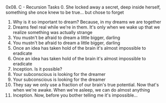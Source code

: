 0x08. C - Recursion
Tasks
0. She locked away a secret, deep inside herself, something she once knew to be true... but chose to forget
1. Why is it so important to dream? Because, in my dreams we are together
2. Dreams feel real while we're in them. It's only when we wake up that we realize something was actually strange
3. You mustn't be afraid to dream a little bigger, darling
3. You mustn't be afraid to dream a little bigger, darling
4. Once an idea has taken hold of the brain it's almost impossible to eradicate
4. Once an idea has taken hold of the brain it's almost impossible to eradicate
6. Inception. Is it possible?
5. Your subconscious is looking for the dreamer
5. Your subconscious is looking for the dreamer
7. They say we only use a fraction of our brain's true potential. Now that's when we're awake. When we're asleep, we can do almost anything
8. Inception. Now, before you bother telling me it's impossible...
